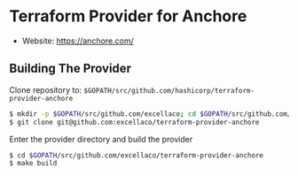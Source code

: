 Terraform Provider for Anchore
==============================

- Website: https://anchore.com/

Building The Provider
---------------------

Clone repository to: `$GOPATH/src/github.com/hashicorp/terraform-provider-anchore`

```sh
$ mkdir -p $GOPATH/src/github.com/excellaco; cd $GOPATH/src/github.com/excellaco
$ git clone git@github.com:excellaco/terraform-provider-anchore
```

Enter the provider directory and build the provider

```sh
$ cd $GOPATH/src/github.com/excellaco/terraform-provider-anchore
$ make build
```

